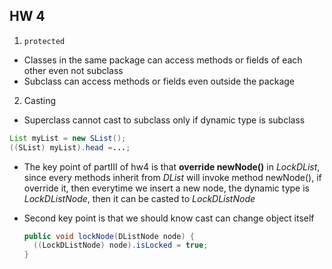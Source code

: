 ## HW 4

1. `protected`
  - Classes in the same package can access methods or fields of each other even not subclass
  - Subclass can access methods or fields even outside the package

2. Casting
 - Superclass cannot cast to subclass only if dynamic type is subclass
  ```java
  List myList = new SList();
  ((SList) myList).head =...;
  ```
- The key point of partIII of hw4 is that **override newNode()** in *LockDList*, since every methods inherit from *DList* will invoke method newNode(), if override it, then everytime we insert a new node, the dynamic type is *LockDListNode*, then it can be casted to *LockDListNode*

- Second key point is that we should know cast can change object itself
  ```java
  public void lockNode(DListNode node) { 
    ((LockDListNode) node).isLocked = true;
  }
  ```
  
